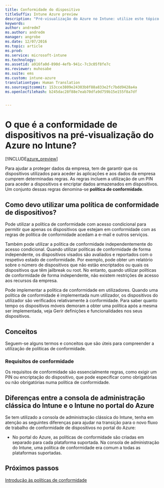 ```yaml
---
title: Conformidade do dispositivo
titleSuffix: Intune Azure preview
description: "Pré-visualização do Azure no Intune: utilize este tópico para saber mais sobre a conformidade de dispositivos no Microsoft Intune"
keywords: 
author: andredm7
ms.author: andredm
manager: angrobe
ms.date: 12/07/2016
ms.topic: article
ms.prod: 
ms.service: microsoft-intune
ms.technology: 
ms.assetid: a916fa0d-890d-4efb-941c-7c3c05f8fe7c
ms.reviewer: muhosabe
ms.suite: ems
ms.custom: intune-azure
translationtype: Human Translation
ms.sourcegitcommit: 153cce3809e24303b8f88a833e2fc7bdd9428a4a
ms.openlocfilehash: b245dac28f88e7eab70dfa9d759b15e155f8a7df


---
```


# <a name="what-is-device-compliance-in-intune-azure-preview"></a>O que é a conformidade de dispositivos na pré-visualização do Azure no Intune?


[!INCLUDE[azure_preview](../includes/azure_preview.md)]

Para ajudar a proteger dados da empresa, tem de garantir que os dispositivos utilizados para aceder às aplicações e aos dados da empresa cumprem determinadas regras. As regras incluem a utilização de um PIN para aceder a dispositivos e encriptar dados armazenados em dispositivos. Um conjunto dessas regras denomina-se **política de conformidade**.

##  <a name="how-should-i-use-a-device-compliance-policy"></a>Como devo utilizar uma política de conformidade de dispositivos?
Pode utilizar a política de conformidade com acesso condicional para permitir que apenas os dispositivos que estejam em conformidade com as regras de política de conformidade acedam a e-mail e outros serviços.

Também pode utilizar a política de conformidade independentemente do acesso condicional.
Quando utilizar políticas de conformidade de forma independente, os dispositivos visados são avaliados e reportados com o respetivo estado de conformidade. Por exemplo, pode obter um relatório sobre o número de dispositivos que não estão encriptados ou quais os dispositivos que têm jailbreak ou root. No entanto, quando utilizar políticas de conformidade de forma independente, não existem restrições de acesso aos recursos da empresa.

Pode implementar a política de conformidade em utilizadores. Quando uma política de conformidade é implementada num utilizador, os dispositivos do utilizador são verificados relativamente à conformidade. Para saber quanto tempo os dispositivos móveis demoram a obter uma política após a mesma ser implementada, veja Gerir definições e funcionalidades nos seus dispositivos.

##  <a name="concepts"></a>Conceitos
Seguem-se alguns termos e conceitos que são úteis para compreender a utilização de políticas de conformidade.

### <a name="compliance-requirements"></a>Requisitos de conformidade
Os requisitos de conformidade são essencialmente regras, como exigir um PIN ou encriptação do dispositivo, que pode especificar como obrigatórias ou não obrigatórias numa política de conformidade.

<!---### Actions for noncompliance

You can specify what needs to happen when a device is determined as noncompliant. This can be a sequence of actions during a specific time.
When you specify these actions, Intune will automatically initiate them in the sequence you specify. See the following example of a sequence of
actions for a device that continues to be in the noncompliant status for
a week:

-   When the device is first determined to be non-compliant, an email with noncompliant notification is sent to the user.

-   3 days after initial noncompliance state, a follow up reminder is sent to the user.

-   5 days after initial noncompliance state, a final reminder with a notification that access to company resources will be blocked on the device in 2 days if the compliance issues are not remediated is sent to the user.

-   7 days after initial noncompliance state, access to company resources is blocked. This requires that you have conditional access policy that specifies that access from noncompliant devices should    be blocked for services such as Exchange and SharePoint.

### Grace Period

This is the time between when a device is first determined as
noncompliant to when access to company resources on that device is blocked. This time allows for time that the user has to resolve
compliance issues on the device. You can also use this time to create your action sequences to send notifications to the user before their access is blocked.

Remember that you need to implement conditional access policies in addition to compliance policies in order for access to company resources to be blocked.--->

##  <a name="differences-between-the-classic-intune-admin-console-and-intune-in-the-azure-portal"></a>Diferenças entre a consola de administração clássica do Intune e o Intune no portal do Azure


Se tem utilizado a consola de administração clássica do Intune, tenha em atenção as seguintes diferenças para ajudar na transição para o novo fluxo de trabalho de conformidade de dispositivos no portal do Azure:


-   No portal do Azure, as políticas de conformidade são criadas em separado para cada plataforma suportada. Na consola de administração do Intune, uma política de conformidade era comum a todas as plataformas suportadas.


<!--- -   In the Azure portal, you have the ability to specify actions and notifications that are intiated when a device is determined to be noncompliant. This ability does not exist in the Intune admin console.

-   In the Azure portal, you can set a grace period to allow time for the end-user to get their device back to compliance status before they completely lose the ability to get company data on their device. This is not available in the Intune admin console.--->

##  <a name="next-steps"></a>Próximos passos

[Introdução às políticas de conformidade](get-started-with-device-compliance.md)


<!---### See also

Conditional access--->



<!--HONumber=Feb17_HO3-->


